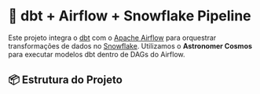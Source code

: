 # 🧬 dbt + Airflow + Snowflake Pipeline

Este projeto integra o [dbt](https://www.getdbt.com/) com o [Apache Airflow](https://airflow.apache.org/) para orquestrar transformações de dados no [Snowflake](https://www.snowflake.com/). Utilizamos o **Astronomer Cosmos** para executar modelos dbt dentro de DAGs do Airflow.

## 📦 Estrutura do Projeto